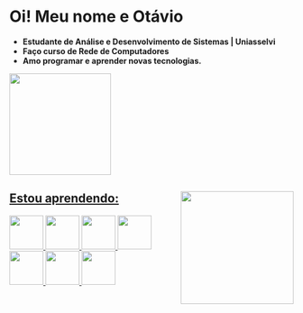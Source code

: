 #  **Oi! Meu nome e Otávio**  

* **Estudante de Análise e Desenvolvimento de Sistemas | Uniasselvi**
* **Faço curso de Rede de Computadores**
* **Amo programar e aprender novas tecnologias.** 


<div>
    <a href="https://github.com/Otavioalv">
    <img height="180em" src="https://github-readme-stats.vercel.app/api?username=Otavioalv&show_icons=true&theme=dracula&include_all_commits=true&count_private=true"/>
</div>
<div>


<a href="https://github.com/Otavioalv">
<img align='right' height="200em" src="https://github-readme-stats.vercel.app/api/top-langs/?username=Otavioalv&layout=compact&langs_count=7&theme=dracula"/>


<div>
<h2>Estou aprendendo:</h2>
        <img src="https://cdn.jsdelivr.net/gh/devicons/devicon/icons/javascript/javascript-original.svg"  width='60'/>
        <img src="https://cdn.jsdelivr.net/gh/devicons/devicon/icons/html5/html5-original-wordmark.svg"  width='60'/>       
        <img src="https://cdn.jsdelivr.net/gh/devicons/devicon/icons/css3/css3-original.svg"  width='60'/>
        <img src="https://cdn.jsdelivr.net/gh/devicons/devicon/icons/react/react-original.svg"  width='60'/>
        <img src="https://cdn.jsdelivr.net/gh/devicons/devicon/icons/git/git-original.svg" width='60'/>
        <img src="https://cdn.jsdelivr.net/gh/devicons/devicon/icons/python/python-original.svg" width='60'/>
        <img src="https://cdn.jsdelivr.net/gh/devicons/devicon/icons/nodejs/nodejs-original.svg" width='60'/>
    </div>
</div>


<!--
###

![Snake animation](https://github.com/Otavioalv/Otavioalv/blob/output/github-contribution-grid-snake.svg)

### -->

